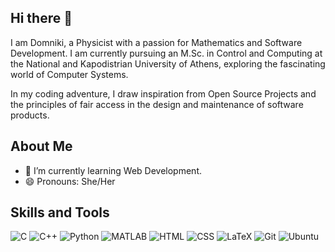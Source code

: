 ## Hi there 👋
I am Domniki, a Physicist with a passion for Mathematics and Software Development. I am currently pursuing an M.Sc. in Control and Computing at the National and Kapodistrian University of Athens, exploring the fascinating world of Computer Systems. 

In my coding adventure, I draw inspiration from Open Source Projects and the principles of fair access in the design and maintenance of software products.
<!--
**DomnikiB/DomnikiB** is a ✨ _special_ ✨ repository because its `README.md` (this file) appears on your GitHub profile.

Here are some ideas to get you started:

- 🔭 I’m currently working on ...
- 🌱 I’m currently learning ...
- 👯 I’m looking to collaborate on ...
- 🤔 I’m looking for help with ...
- 💬 Ask me about ...
- 📫 How to reach me: ...
- 😄 Pronouns: ...
- ⚡ Fun fact: ...
-->
## About Me
- 🌱 I’m currently learning Web Development.
- 😄 Pronouns: She/Her

## Skills and Tools
![C](https://img.shields.io/badge/c-%2300599C.svg?style=for-the-badge&logo=c&logoColor=white)
![C++](https://img.shields.io/badge/c++-%2300599C.svg?style=for-the-badge&logo=c%2B%2B&logoColor=white)
![Python](https://img.shields.io/badge/python-3670A0?style=for-the-badge&logo=python&logoColor=ffdd54)
![MATLAB](https://img.shields.io/badge/MATLAB-%23FF9F00.svg?style=for-the-badge&logo=mathworks&logoColor=white)
![HTML](https://img.shields.io/badge/HTML-%23E34F26.svg?style=for-the-badge&logo=html5&logoColor=white)
![CSS](https://img.shields.io/badge/CSS-%231572B6.svg?style=for-the-badge&logo=css3&logoColor=white)
![LaTeX](https://img.shields.io/badge/LaTeX-%23008080.svg?style=for-the-badge&logo=latex&logoColor=white)
![Git](https://img.shields.io/badge/Git-%23F05033.svg?style=for-the-badge&logo=git&logoColor=white)
![Ubuntu](https://img.shields.io/badge/Ubuntu-E95420?style=for-the-badge&logo=ubuntu&logoColor=white)

